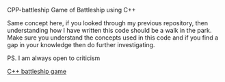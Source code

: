  CPP-battleship
Game of Battleship using C++<br>

Same concept here, if you looked through my previous repository, then understanding how I have written this code should be a walk in the park. Make sure you understand the concepts used in this code and if you find a gap in your knowledge then do further investigating.

PS. I am always open to criticism 

<a href="https://replit.com/@danieltheo00/battleshipgame#main.cpp">C++ battleship game</a>

